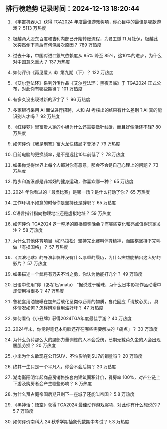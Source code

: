 
## 排行榜趋势 记录时间：2024-12-13 18:20:44
  
  1. 《宇宙机器人》获得 TGA2024 年度最佳游戏奖项，你心目中的最佳是哪款游戏？ 5113 万热度
    
  2. 极越两大股东百度和吉利内部已开始转账流程，为员工缴 11 月社保，极越此次突然倒下背后有何深层次原因？ 789 万热度
    
  3. 过去十年，中国对进口氦气依赖度从 95% 降至 85%​，这10%的进步，为什么对中国意义重大？ 137 万热度
    
  4. 如何评价《再见爱人 4》第九期（下）？ 122 万热度
    
  5. 《艾尔登法环》系列外传作品《艾尔登法环：黑夜君临》于 TGA2024 正式公布，对此你有哪些期待？ 101 万热度
    
  6. 有多久没出现过新的汉字了？ 96 万热度
    
  7. 多家银行采用 AI 面试进行招聘，人和 AI 考核出的结果有什么差别？AI 真的能识别人才吗？ 92 万热度
    
  8. 《红楼梦》里富贵人家的小姐为什么还需要做针线活，而且好像活还不轻? 80 万热度
    
  9. 如何评价《我是刑警》富大龙快结局才登场？ 79 万热度
    
  10. 目前电脑的更换频率，是不是远比10年前低了？ 78 万热度
    
  11. 如果你觉得世界上每个人都对你有恶意，那会不会是自己心理上的问题？ 73 万热度
    
  12. 跑步和游泳都是非常好的健身运动，你喜欢哪一种？ 65 万热度
    
  13. 2024 年你看过的「最燃比赛」是哪一场？是什么打动了你？ 65 万热度
    
  14. 工作环境不如意的时候你是坚持还是辞职？ 65 万热度
    
  15. C语言指针指向物理地址还是虚拟地址？ 59 万热度
    
  16. 如何评价 TGA2024 这一整场的直播颁奖晚会？有哪些变化和亮点值得玩家关注？ 58 万热度
    
  17. 为什么其他体育项目（如马拉松）坚持完比赛叫体育精神，而围棋坚持下完叫做「有损国格」？ 57 万热度
    
  18. 《流浪地球》的导演郭帆并没有什么厚重的履历，为什么突然能拍出这么好的影片？ 57 万热度
    
  19. 如果描述一个武将有万夫不当之勇，你认为他能打几个？ 49 万热度
    
  20. 日语中使用“你（あなた/anata） ”据说过于暧昧，为什么日本影视作品动漫中却使用得很多？ 47 万热度
    
  21. 鲁花食用油被曝在加热后碳化呈类似沥青的物质，鲁花回应「请放心买」，具体情况如何？怎样辨别食用油好坏？ 47 万热度
    
  22. 如何看待《小丑牌》获得2024TGA年度最佳手游？ 40 万热度
    
  23. 2024年末，你觉得笔记本电脑还存在哪些需要解决的「痛点」？ 30 万热度
    
  24. 为什么负荷那么大的腰部力量训练的人不会受伤，长期无载荷久坐的人会出现腰肌劳损？ 20 万热度
    
  25. 小米为什么敢现在公开SUV，不怕影响到SU7的销量吗？ 20 万热度
    
  26. 终其一生只是一个平凡人，你会不会后悔？ 20 万热度
    
  27. 湖南衡阳明年起商品房销售按套内建筑面积计价，得房率 100%，对产业链上下游及购房者会产生哪些影响？ 8 万热度
    
  28. 为什么拜占庭帝国后期只剩下一座城了还能叫帝国？ 5.8 万热度
    
  29. 《黑神话：悟空》获得 TGA2024 最佳动作游戏奖项，对此你有什么想说的？ 5.7 万热度
    
  30. 如何评价南科大 24 秋季学期抽象代数期中考试？ 5.3 万热度
    
